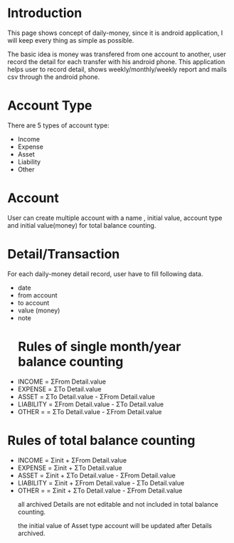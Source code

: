 # Introduction #
<p>
This page shows concept of daily-money, since it is android application, I will keep every thing as simple as possible.<br>
</p>
<p>
The basic idea is money was transfered from one account to another, user record the detail for each transfer with his android phone. This application helps user to record detail, shows weekly/monthly/weekly report and mails csv through the android phone.<br>
</p>

# Account Type #
<p>
There are 5 types of account type:<br>
<ul><li>Income<br>
</li><li>Expense<br>
</li><li>Asset<br>
</li><li>Liability<br>
</li><li>Other<br>
</p></li></ul>

# Account #
<p>
User can create multiple account with a name , initial value, account type and initial value(money) for total balance counting.<br>
</p>

# Detail/Transaction #
<p>
For each daily-money detail record, user have to fill following data.<br>
<ul><li>date<br>
</li><li>from account<br>
</li><li>to account<br>
</li><li>value (money)<br>
</li><li>note<br>
</p>
<h1>Rules of single month/year balance counting</h1>
<p>
</li><li>INCOME = ΣFrom Detail.value<br>
</li><li>EXPENSE = ΣTo Detail.value<br>
</li><li>ASSET = ΣTo Detail.value - ΣFrom Detail.value<br>
</li><li>LIABILITY = ΣFrom Detail.value - ΣTo Detail.value<br>
</li><li>OTHER = = ΣTo Detail.value - ΣFrom Detail.value<br>
</p></li></ul>

# Rules of total balance counting #
<p>
<ul><li>INCOME = Σinit + ΣFrom Detail.value<br>
</li><li>EXPENSE = Σinit + ΣTo Detail.value<br>
</li><li>ASSET = Σinit + ΣTo Detail.value - ΣFrom Detail.value<br>
</li><li>LIABILITY = Σinit + ΣFrom Detail.value - ΣTo Detail.value<br>
</li><li>OTHER = = Σinit + ΣTo Detail.value - ΣFrom Detail.value<br>
</p>
<p>
all archived Details are not editable and not included in total balance counting.<br>
</p>
<p>
the initial value of Asset type account will be updated after Details archived.<br>
</p>